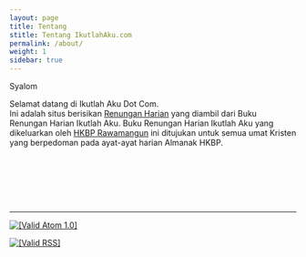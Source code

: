 ```yaml
---
layout: page
title: Tentang
stitle: Tentang IkutlahAku.com
permalink: /about/
weight: 1
sidebar: true
---
```


Syalom

Selamat datang di Ikutlah Aku Dot Com.<br />
Ini adalah situs berisikan <a href="https://www.ikutlahaku.com">Renungan Harian</a> yang diambil dari Buku Renungan Harian Ikutlah Aku. Buku Renungan Harian Ikutlah Aku yang dikeluarkan oleh <a href="https://www.hkbprawamangun.com">HKBP Rawamangun</a> ini ditujukan untuk semua umat Kristen yang berpedoman pada ayat-ayat harian Almanak HKBP.

<br /><br /><br /><br /><br />

---

<a href="http://validator.w3.org/feed/check.cgi?url=https%3A//www.ikutlahaku.com/atom.xml"><img src="/img/valid-atom.png" alt="[Valid Atom 1.0]" title="Validate my Atom 1.0 feed" /></a>

<a href="http://validator.w3.org/feed/check.cgi?url=https%3A//www.ikutlahaku.com/feed.xml"><img src="/img/valid-rss-rogers.png" alt="[Valid RSS]" title="Validate my RSS feed" /></a>